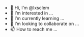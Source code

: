 
- 👋 Hi, I’m @lxsclem
- 👀 I’m interested in ...
- 🌱 I’m currently learning ...
- 💞️ I’m looking to collaborate on ...
- 📫 How to reach me ...

<!---
lxsclem/lxsclem is a ✨ special ✨ repository because its `README.md` (this file) appears on your GitHub profile.
You can click the Preview link to take a look at your changes.
--->
